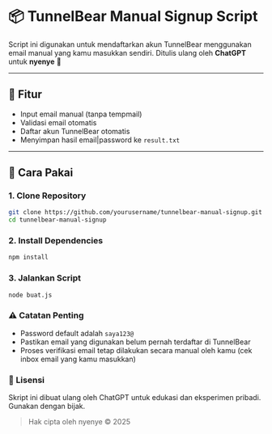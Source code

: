 # 📦 TunnelBear Manual Signup Script

Script ini digunakan untuk mendaftarkan akun TunnelBear menggunakan email manual yang kamu masukkan sendiri. Ditulis ulang oleh **ChatGPT** untuk **nyenye** 💖

---

## 🧰 Fitur
- Input email manual (tanpa tempmail)
- Validasi email otomatis
- Daftar akun TunnelBear otomatis
- Menyimpan hasil email|password ke `result.txt`

---

## 🚀 Cara Pakai

### 1. Clone Repository
```bash
git clone https://github.com/yourusername/tunnelbear-manual-signup.git
cd tunnelbear-manual-signup
```

### 2. Install Dependencies
```bash
npm install
```
### 3. Jalankan Script
```bash
node buat.js
```
### ⚠️ Catatan Penting
- Password default adalah ```saya123@```
- Pastikan email yang digunakan belum pernah terdaftar di TunnelBear
- Proses verifikasi email tetap dilakukan secara manual oleh kamu (cek inbox email yang kamu masukkan)

### 📄 Lisensi
Skript ini dibuat ulang oleh ChatGPT untuk edukasi dan eksperimen pribadi. Gunakan dengan bijak.
> Hak cipta oleh nyenye © 2025




